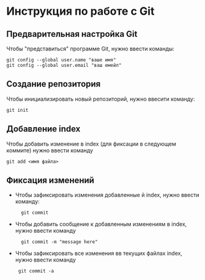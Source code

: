 # **Инструкция по работе с Git** 

## Предварительная настройка Git

Чтобы "представиться" программе Git, нужно ввести команды:

    git config --global user.name "ваше имя"    
    git config --global user.email "ваш емейл"

 ## Создание репозитория

 Чтобы инициализировать новый репозиторий, нужно ввесити команду:
 
    git init

## Добавление index

Чтобы добавить изменение в index (для фиксации в следующем коммите) нужно ввести команду 

    git add <имя файла>

## Фиксация изменений

* Чтобы зафиксировать изменения добавленные й index, нужно ввести команду:

        git commit

* Чтобы добавить сообщение к добавленным изменениям в index, нужно ввести команду 

        git commit -m "message here"

* Чтобы зафиксировать все изменения вв текущих файлах index, нужно ввести команду 

       git commit -a
